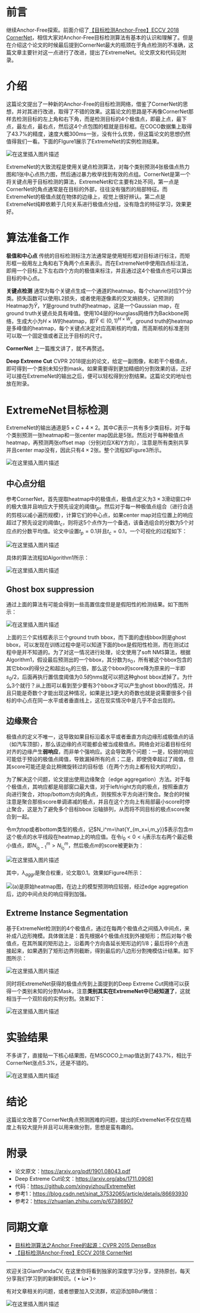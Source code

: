 # 前言
继续Anchor-Free探索。前面介绍了[【目标检测Anchor-Free】ECCV 2018 CornerNet](https://mp.weixin.qq.com/s/cKOna7GfTwl1X1sgYNXcEg)，相信大家对Anchor-Free目标检测算法有基本的认识和理解了。但是在介绍这个论文的时候最后提到CornerNet最大的瓶颈在于角点检测的不准确，这篇文章主要针对这一点进行了改进，提出了ExtremeNet。论文原文和代码见附录。

# 介绍
这篇论文提出了一种新的Anchor-Free的目标检测网络，借鉴了CornerNet的思想，并对其进行改进，取得了不错的效果。这篇论文的思路是不再像CornerNet那样去检测目标的左上角和右下角，而是检测目标的4个极值点，即最上点，最下点，最左点，最右点，然后这4个点包围的框就是目标框。在COCO数据集上取得了43.7%的精度，速度大概300ms一张，没有什么优势，但这篇论文的思想仍然值得我们一看。下面的FIgure1展示了ExtremeNet的实例检测结果。

![在这里插入图片描述](https://img-blog.csdnimg.cn/20200123181641654.png?x-oss-process=image/watermark,type_ZmFuZ3poZW5naGVpdGk,shadow_10,text_aHR0cHM6Ly9ibG9nLmNzZG4ubmV0L2p1c3Rfc29ydA==,size_16,color_FFFFFF,t_70)

ExtremeNet的大致流程是使用关键点检测算法，对每个类别预测4张极值点热力图和1张中心点热力图，然后通过暴力枚举找到有效的点组。CornerNet是第一个将关键点用于目标检测的算法，ExtremeNet和它主要有2处不同，第一点是CornerNet的角点通常是在目标的外部，往往没有强烈的局部特征。而ExtremeNet的极值点就在物体的边缘上，视觉上很好辨认。第二点是ExtremeNet纯粹依赖于几何关系进行极值点分组，没有隐含的特征学习，效果更好。

# 算法准备工作
**极值和中心点**  传统的目标检测标注方法通常是使用矩形框对目标进行标注，而矩形框一般用左上角和右下角两个点来表示。而在ExtremeNet中使用四点标注法，即用一个目标上下左右四个方向的极值来标注，并且通过这4个极值点也可以算出目标的中心点。

**关键点检测**  通常为每个关键点生成一个通道的heatmap，每个channel对应1个分类。损失函数可以使用L2损失，或者使用逐像素的交叉熵损失，记预测的Heatmap为$\hat{Y}$，$Y$是ground truth的heatmap，这是一个Gaussian map，在ground truth关键点处具有峰值。使用104层的Hourglass网络作为Backbone网络，生成大小为$H\times W$的heatmap，即$\hat{Y}\in (0,1)^{H\times W}$。ground truth的heatmap是多峰值的heatmap，每个关键点决定对应高斯核的均值，而高斯核的标准差则可以取一个固定值或者正比于目标的尺寸。

**CornerNet** 上一篇推文讲了，就不再赘述。

**Deep Extreme Cut** CVPR 2018提出的论文，给定一副图像，和若干个极值点，即可得到一个类别未知分割mask。如果需要得到更加精细的分割效果的话，正好可以接在ExtremeNet的输出之后，便可以轻松得到分割结果。这篇论文的地址也放在附录。

# ExtremeNet目标检测
ExtremeNet的输出通道是$5\times C + 4 \times 2$。其中$C$表示一共有多少类目标，对于每个类别预测一张heatmap和一张center map因此是5张。然后对于每种极值点heatmap，再预测两张offset map（分别对应X和Y方向），注意是所有类别共享并且center map没有，因此只有$4\times 2$张。整个流程如Figure3所示。

![在这里插入图片描述](https://img-blog.csdnimg.cn/20200123195315547.png?x-oss-process=image/watermark,type_ZmFuZ3poZW5naGVpdGk,shadow_10,text_aHR0cHM6Ly9ibG9nLmNzZG4ubmV0L2p1c3Rfc29ydA==,size_16,color_FFFFFF,t_70)

## 中心点分组
参考CornerNet，首先提取heatmap中的极值点，极值点定义为$3\times 3$滑动窗口中的极大值并且响应大于预先设定的阈值$t_p$。然后对于每一种极值点组合（进行合适的剪枝以减小遍历规模），计算它们的中心点，如果center map对应位置上的响应超过了预先设定的阈值$t_c$，则将这5个点作为一个备选，该备选组合的分数为5个对应点的分数平均值。论文中设置$t_p=0.1$并且$t_c=0.1$，一个可视化的过程如下：

![在这里插入图片描述](https://img-blog.csdnimg.cn/20200123200315172.png?x-oss-process=image/watermark,type_ZmFuZ3poZW5naGVpdGk,shadow_10,text_aHR0cHM6Ly9ibG9nLmNzZG4ubmV0L2p1c3Rfc29ydA==,size_16,color_FFFFFF,t_70)

具体的算法流程如Algorithm1所示：

![在这里插入图片描述](https://img-blog.csdnimg.cn/20200123200411111.png?x-oss-process=image/watermark,type_ZmFuZ3poZW5naGVpdGk,shadow_10,text_aHR0cHM6Ly9ibG9nLmNzZG4ubmV0L2p1c3Rfc29ydA==,size_16,color_FFFFFF,t_70)
## Ghost box suppression
通过上面的算法有可能会得到一些高置信度但是是假阳性的检测结果。如下图所示：

![在这里插入图片描述](https://img-blog.csdnimg.cn/20200123200836914.png?x-oss-process=image/watermark,type_ZmFuZ3poZW5naGVpdGk,shadow_10,text_aHR0cHM6Ly9ibG9nLmNzZG4ubmV0L2p1c3Rfc29ydA==,size_16,color_FFFFFF,t_70)

上面的三个实线框表示三个ground truth bbox，而下面的虚线bbox则是ghost bbox，可以发现在训练过程中是可以知道下面的box是假阳性检测，而在测试过程中是并不知道的。为了对这一情况进行处理，论文使用了soft NMS算法，根据Algorithm1，假设最后预测出的一个bbox，其分数为$s_0$，所有被这个bbox包含的其它bbox的得分之和超出$s_0$的三倍，那么这个bbox的score降为原来的一半即$s_0/2$，后面再执行置信度阈值为0.5的nms就可以把这种ghost bbox滤掉了。为什么3个就行？从上图可以看到至少要有3个bbox才可以产生ghost bbox的情况，并且只能是奇数个才能出现这种情况，如果是比3更大的奇数也就是说需要很多个目标的中心点在同一水平或者垂直线上，这在现实情况中是几乎不会出现的。

## 边缘聚合
极值点的定义不唯一，这导致如果目标沿着水平或者垂直方向边缘形成极值点的话（如汽车顶部），那么该边缘的点可能都会被当成极值点。网络会对沿着目标任何对齐的边缘产生**弱响应**，而非单个强响应。这会导致两个问题：一是，较弱的响应可能低于预设的极值点阈值，导致漏掉所有的点；二是，即使侥幸超过了阈值，但其score可能还是会比稍微旋转过的目标低（在两个方向上都有较大的响应）。

为了解决这个问题，论文提出使用边缘聚合（edge aggregation）方法。对于每个极值点，其响应都是局部窗口最大值，对于left/right方向的极点，按照垂直方向进行聚合，对top/bottom方向的角点，则按照水平方向进行聚合。聚合的时候注意是聚合那些score单调递减的极点，并且在这个方向上有局部最小score时停止聚合，这是为了避免多个目标bbox 沿轴排列，从而将不同目标的极点score聚合到一起。

令$m$为top或者bottom类型的极点，记$N_i^m=\hat{Y_{m_x+i,m_y}}$表示包含$m$这个极点的水平线段在heatmap上的响应值。在令$i_0<0<i_1$表示左右两个最近极小值点，即$N_{i_0-1}^m>N_{i_0}^m$，然后极点$m$的score被更新为：

![在这里插入图片描述](https://img-blog.csdnimg.cn/2020012320524533.png)

其中，$\lambda_{aggr}$是聚合权重，论文取0.1。效果如Figure4所示：

![(a)是原始heatmap图，在边上的模型预测响应较弱，经过edge aggregation后，边的中间点处的响应得到加强。](https://img-blog.csdnimg.cn/20200123210527587.png?x-oss-process=image/watermark,type_ZmFuZ3poZW5naGVpdGk,shadow_10,text_aHR0cHM6Ly9ibG9nLmNzZG4ubmV0L2p1c3Rfc29ydA==,size_16,color_FFFFFF,t_70)

## Extreme Instance Segmentation
基于ExtremeNet检测到的4个极值点，通过在每两个极值点之间插入中间点，来补成八边形掩模。具体做法是：首先根据4个极值点找到外接矩形；然后对每个极值点，在其所属的矩形边上，沿着两个方向各延长矩形边的1/8；最后将8个点连接起来，如果遇到了矩形边界则截断，得到最后的八边形分割掩模估计结果。如下图所示：

![在这里插入图片描述](https://img-blog.csdnimg.cn/20200123211013103.png?x-oss-process=image/watermark,type_ZmFuZ3poZW5naGVpdGk,shadow_10,text_aHR0cHM6Ly9ibG9nLmNzZG4ubmV0L2p1c3Rfc29ydA==,size_16,color_FFFFFF,t_70)

同时将ExtremeNet获得的极值点传到上面提到的Deep Extreme Cut网络可以获得一个类别未知的分割Mask，注意**类别其实在ExtremeNet中已经知道了**，这就相当于一个双阶段的实例分割。效果如下：

![在这里插入图片描述](https://img-blog.csdnimg.cn/20200123211228473.png?x-oss-process=image/watermark,type_ZmFuZ3poZW5naGVpdGk,shadow_10,text_aHR0cHM6Ly9ibG9nLmNzZG4ubmV0L2p1c3Rfc29ydA==,size_16,color_FFFFFF,t_70)


# 实验结果
不多讲了，直接贴一下核心结果图，在MSCOCO上map值达到了43.7%，相比于CornerNet涨点5.3%，还是不错的。

![在这里插入图片描述](https://img-blog.csdnimg.cn/20200123211319103.png?x-oss-process=image/watermark,type_ZmFuZ3poZW5naGVpdGk,shadow_10,text_aHR0cHM6Ly9ibG9nLmNzZG4ubmV0L2p1c3Rfc29ydA==,size_16,color_FFFFFF,t_70)

# 结论
这篇论文改善了CornerNet角点预测困难的问题，提出的ExtremeNet不仅仅在精度上有较大提升并且可以用来做分割，思想是蛮有趣的。

# 附录

- 论文原文：https://arxiv.org/pdf/1901.08043.pdf
- Deep Extreme Cut论文：https://arxiv.org/abs/1711.09081
- 代码：https://github.com/xingyizhou/ExtremeNet
- 参考1：https://blog.csdn.net/sinat_37532065/article/details/86693930
- 参考2：https://zhuanlan.zhihu.com/p/67386907

# 同期文章

- [目标检测算法之Anchor Free的起源：CVPR 2015 DenseBox](https://mp.weixin.qq.com/s/gYq7IFDiWrLDjP6219U6xA)
- [【目标检测Anchor-Free】ECCV 2018 CornerNet](https://mp.weixin.qq.com/s/cKOna7GfTwl1X1sgYNXcEg)

---------------------------------------------------------------------------

欢迎关注GiantPandaCV, 在这里你将看到独家的深度学习分享，坚持原创，每天分享我们学习到的新鲜知识。( • ̀ω•́ )✧

有对文章相关的问题，或者想要加入交流群，欢迎添加BBuf微信：

![在这里插入图片描述](https://img-blog.csdnimg.cn/20200110234905879.png?x-oss-process=image/watermark,type_ZmFuZ3poZW5naGVpdGk,shadow_10,text_aHR0cHM6Ly9ibG9nLmNzZG4ubmV0L2p1c3Rfc29ydA==,size_16,color_FFFFFF,t_70)